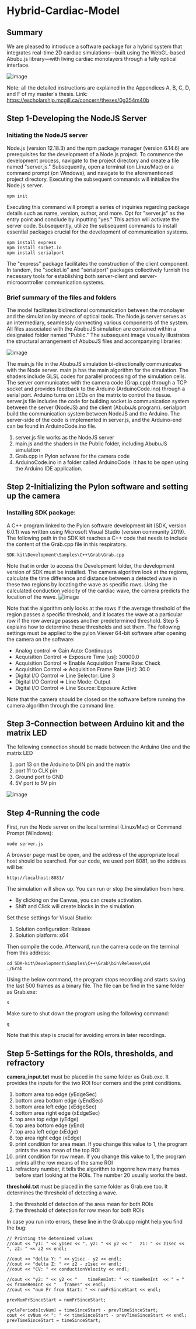 # Hybrid-Cardiac-Model
## Summary
We are pleased to introduce a software package for a hybrid system that integrates real-time 2D cardiac simulations—built using the WebGL-based Abubu.js library—with living cardiac monolayers through a fully optical interface.

![image](https://user-images.githubusercontent.com/54210190/147422781-7e663cee-ce4e-4a3a-bb87-ffe2b6e7ce45.png)

Note: all the detailed instructions are explained in the Appendices A, B, C, D, and F of my master's thesis. Link: https://escholarship.mcgill.ca/concern/theses/0g354m40b
## Step 1-Developing the NodeJS Server
### Initiating the NodeJS server
Node.js (version 12.18.3) and the npm package manager (version 6.14.6) are prerequisites for the development of a Node.js project. To commence the development process, navigate to the project directory and create a file named "server.js." Subsequently, open a terminal (on Linux/Mac) or a command prompt (on Windows), and navigate to the aforementioned project directory. Executing the subsequent commands will initialize the Node.js server.
```
npm init
```
Executing this command will prompt a series of inquiries regarding package details such as name, version, author, and more. Opt for "server.js" as the entry point and conclude by inputting "yes." This action will activate the server code. Subsequently, utilize the subsequent commands to install essential packages crucial for the development of communication systems.
```
npm install express
npm install socket.io
npm install serialport
```
The "express" package facilitates the construction of the client component. In tandem, the "socket.io" and "serialport" packages collectively furnish the necessary tools for establishing both server-client and server-microcontroller communication systems. 
### Brief summary of the files and folders
The model facilitates bidirectional communication between the monolayer and the simulation by means of optical tools. The Node.js server serves as an intermediary, seamlessly connecting various components of the system. All files associated with the AbubuJS simulation are contained within a designated folder named "Public." The subsequent image visually illustrates the structural arrangement of AbubuJS files and accompanying libraries:

![image](https://user-images.githubusercontent.com/54210190/147422615-63822462-c58e-41fc-87be-c78020be5fca.png)

The main.js file in the AbubuJS simulation bi-directionally communicates with the Node server. main.js has the main algorithm for the simulation. The shaders include GLSL codes for parallel processing of the simulation cells. The server communicates with the camera code (Grap.cpp) through a TCP socket and provides feedback to the Arduino (ArduinoCode.ino) through a serial port. Arduino turns on LEDs on the matrix to control the tissue. 
server.js file includes the code for building socket.io communication system between the server (NodeJS) and the client (AbubuJs program).
serialport build the communication system between NodeJS and the Arduino. The server-side of the code is implemented in server.js, and the Arduino-end can be found in ArduinoCode.ino file. 

1. server.js file works as the NodeJS server
2. main.js and the shaders in the Public folder, including AbubuJS simulation
3. Grab.cpp in Pylon sofware for the camera code
4. ArduinoCode.ino in a folder called ArduinoCode. It has to be open using the Arduino IDE application.


## Step 2-Initializing the Pylon software and setting up the camera
### Installing SDK package:
A C++ program linked to the Pylon software development kit (SDK, version 6.0.1) was written using Microsoft Visual Studio (version community 2019). The following path in the SDK kit reaches a C++ code that needs to include the content of the Grab.cpp file in this respiratory.
```
SDK-kit\Development\Samples\C++\Grab\Grab.cpp
```
Note that in order to access the Development folder, the development version of SDK must be installed. The camera algorithm look at the regions, calculate the time difference and distance between a detected wave in these two regions by locating the wave as specific rows. Using the calculated conduction velocity of the cardiac wave, the camera predicts the location of the wave. 
![image](https://user-images.githubusercontent.com/54210190/147423120-4d68f023-32c9-4a0a-89c2-7667c40282dd.png)

Note that the algorithm only looks at the rows if the average threshold of the region passes a specific threshold, and it locates the wave at a particular row if the row average passes another predetermined threshold. Step 5 explains how to determine these thresholds and set them. 
The following settings must be applied to the pylon Viewer 64-bit software after opening the camera on the software:
- Analog control => Gain Auto: Continuous
- Acquisition Control => Exposure Time [us]: 30000.0
- Acquisition Control => Enable Acquisition Frame Rate: Check
- Acquisition Control => Acquisition Frame Rate [Hz]: 30.0
- Digital I/O Control => Line Selector: Line 3
- Digital I/O Control => Line Mode: Output
- Digital I/O Control => Line Source: Exposure Active

Note that the camera should be closed on the software before running the camera algorithm through the cammand line. 
## Step 3-Connection between Arduino kit and the matrix LED
The following connection should be made between the Arduino Uno and the matrix LED
1. port 13 on the Arduino to DIN pin and the matrix
2. port 11 to CLK pin
3. Ground port to GND
4. 5V port to 5V pin

![image](https://user-images.githubusercontent.com/54210190/147423809-611938ca-b8a3-4d0a-9ffb-c3df1d2caf27.png)

## Step 4-Running the code
First, run the Node server on the local terminal (Linux/Mac) or Command Prompt (Windows):
```
node server.js
```
A browser page must be open, and the address of the appropriate local host should be searched. For our code, we used port 8081, so the address will be:
```
http://localhost:8081/
```
The simulation will show up. You can run or stop the simulation from here. 
- By clicking on the Canvas, you can create activation.
- Shift and Click will create blocks in the simulation.

Set these settings for Visual Studio:
1. Solution configuration: Release
2. Solution platform: x64

Then compile the code. Afterward, run the camera code on the terminal from this address:
```
cd SDK-kit\Development\Samples\C++\Grab\bin\Release\x64
./Grab
```
Using the below command, the program stops recording and starts saving the last 500 frames as a binary file. The file can be find in the same folder as Grab.exe:
```
s
```
Make sure to shut down the program using the following command:
```
q
```
Note that this step is crucial for avoiding errors in later recordings.
## Step 5-Settings for the ROIs, thresholds, and refractory
**camera_input.txt** must be placed in the same folder as Grab.exe. It provides the inputs for the two ROI four corners and the print conditions. 
1. bottom area top edge (yEdgeSec)
2. bottom area bottom edge (yEndSec)
3. bottom area left edge (xEdgeSec)
4. bottom area right edge (xEdgeSec) 
5. top area top edge (yEdge)
6. top area bottom edge (yEnd)
7. top area left edge (xEdge)
8. top area right edge (xEdge) 
9. print condition for area mean. If you change this value to 1, the program prints the area mean of the top ROI
10. print condition for row mean. If you change this value to 1, the program prints all the row means of the same ROI
11. refractory number, it tells the algorithm to ingonre how many frames before start looking at the ROIs. The number 20 usually works the best.

**threshold.txt** must be placed in the same folder as Grab.exe too. It determines the threshold of detecting a wave.
1. the threshold of detection of the area mean for both ROIs
2. the threshold of detection for row mean for both ROIs


In case you run into errors, these line in the Grab.cpp might help you find the bug:
```
// Printing the determined values
//cout << "y1: " << y1sec << ", y2: " << y2 << "   z1: " << z1sec << ", z2: " << z2 << endl; 

//cout << "delta Y: " << y1sec - y2 << endl;
//cout << "delta Z: " << z2 - z1sec << endl;
//cout << "CV: " << conductionVelocity << endl;

//cout << "y2: " << y2 << "    timeRemInt: " << timeRemInt  << " = " << frameRemInt << "   frames" << endl;
//cout << "num Fr from Start: " << numFrSinceStart << endl;

prevNumFrSinceStart = numFrSinceStart;

cyclePeriods[cvNum] = timeSinceStart - prevTimeSinceStart;
cout << cvNum << ": " << timeSinceStart - prevTimeSinceStart << endl;
prevTimeSinceStart = timeSinceStart;
```
